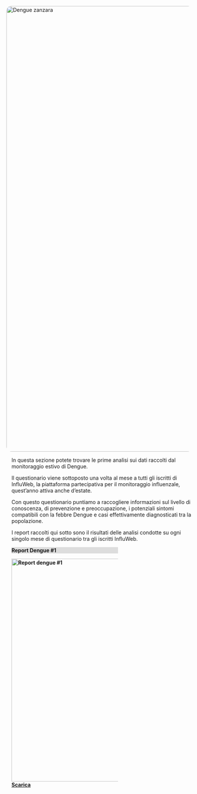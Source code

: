<img src="assets/images/mosquito.jpg" alt="Dengue zanzara" style="width:30vh;float:right;margin: 1em;border-radius:1em"/>

In questa sezione potete trovare le prime analisi sui dati raccolti dal monitoraggio estivo di Dengue.

Il questionario viene sottoposto una volta al mese a tutti gli iscritti di InfluWeb, la piattaforma partecipativa per il monitoraggio influenzale, quest’anno attiva anche d’estate.

Con questo questionario puntiamo a raccogliere informazioni sul livello di conoscenza, di prevenzione e preoccupazione, i potenziali sintomi compatibili con la febbre Dengue e casi effettivamente diagnosticati tra la popolazione.

I report raccolti qui sotto sono il risultati delle analisi condotte su ogni singolo mese di questionario tra gli iscritti InfluWeb.

<div class="card" style="width: 18rem;margin-right: 2em">
  <div class="card-body" style="background-color: #dddddd">
    <p><strong>Report Dengue #1</p>
  </div>
  <img class="card-img-top" src="assets/images/report-dengue-1.png" style="height:15vh;object-fit: none" alt="Report dengue #1">
  <div class="card-body" style=''>
    <a href="assets/pdf/report-dengue-1.pdf" class="btn btn-primary" target="_blank">Scarica</a>
  </div>
</div>
